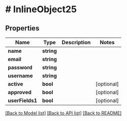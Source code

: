 # # InlineObject25

## Properties

Name | Type | Description | Notes
------------ | ------------- | ------------- | -------------
**name** | **string** |  |
**email** | **string** |  |
**password** | **string** |  |
**username** | **string** |  |
**active** | **bool** |  | [optional]
**approved** | **bool** |  | [optional]
**userFields1** | **bool** |  | [optional]

[[Back to Model list]](../../README.md#models) [[Back to API list]](../../README.md#endpoints) [[Back to README]](../../README.md)
